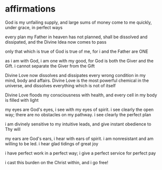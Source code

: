 # affirmations

God is my unfailing supply, and large sums of money come to me quickly, under grace, in perfect ways

every plan my Father in heaven has not planned, shall be dissolved and dissipated, and the Divine Idea now comes to pass

only that which is true of God is true of me, for i and the Father are ONE

as i am with God, i am one with my good, for God is both the Giver and the Gift. i cannot separate the Giver from the Gift

Divine Love now dissolves and dissipates every wrong condition in my mind, body and affairs. Divine Love is the most powerful chemical in the universe, and dissolves everything which is not of itself

Divine Love floods my consciousness with health, and every cell in my body is filled with light

my eyes are God's eyes, i see with my eyes of spirit. i see clearly the open way; there are no obstacles on my pathway. i see clearly the perfect plan

i am divinely sensitive to my intuitive leads, and give instant obedience to Thy will

my ears are God's ears, i hear with ears of spirit. i am nonresistant and am willing to be led. i hear glad tidings of great joy

i have perfect work in a perfect way; i give a perfect service for perfect pay

i cast this burden on the Christ within, and i go free!
